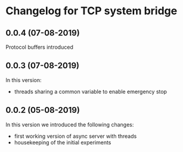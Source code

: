 # Changelog for TCP system bridge

## 0.0.4 (07-08-2019)
Protocol buffers introduced

## 0.0.3 (07-08-2019)
In this version:
- threads sharing a common variable to enable emergency stop

## 0.0.2 (05-08-2019)
In this version we introduced the following changes:
- first working version of async server with threads
- housekeeping of the initial experiments
